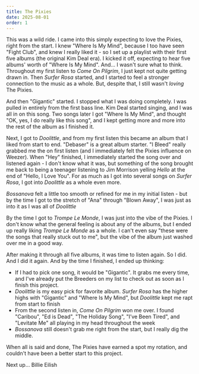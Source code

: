 ```yaml
---
title: The Pixies
date: 2025-08-01
order: 1
---
```


This was a wild ride. I came into this simply expecting to love the Pixies, right from the start. I knew "Where Is My Mind", because I too have seen "Fight Club", and knew I really liked it - so I set up a playlist with their first five albums (the original Kim Deal era). I kicked it off, expecting to hear five albums' worth of "Where Is My Mind". And... I wasn't sure what to think. Throughout my first listen to *Come On Pilgrim*, I just kept not quite getting drawn in. Then *Surfer Rosa* started, and I started to feel a stronger connection to the music as a whole. But, despite that, I still wasn't *loving* The Pixies.

And then "Gigantic" started. I stopped what I was doing completely. I was pulled in entirely from the first bass line. Kim Deal started singing, and I was all in on this song. Two songs later I got "Where Is My Mind", and thought "OK, yes, I do really like this song", and I kept getting more and more into the rest of the album as I finished it.

Next, I got to *Doolittle*, and from my first listen this became an album that I liked from start to end. "Debaser" is a great album starter. "I Bleed" really grabbed me the on first listen (and I immediately felt the Pixies influence on Weezer). When "Hey" finished, I immediately started the song over and listened again - I don't know what it was, but something of the song brought me back to being a teenager listening to Jim Morrison yelling *Hello* at the end of "Hello, I Love You". For as much as I got into several songs on *Surfer Rosa*, I got into *Doolittle* as a whole even more.

*Bossanova* felt a little too smooth or refined for me in my initial listen - but by the time I got to the stretch of "Ana" through "Blown Away", I was just as into it as I was all of *Doolittle*

By the time I got to *Trompe Le Monde*, I was just into the vibe of the Pixies. I don't know what the general feeling is about any of the albums, but I ended up really liking *Trompe Le Monde* as a whole. I can't even say "these were the songs that really stuck out to me", but the vibe of the album just washed over me in a good way.

After making it through all five albums, it was time to listen again. So I did. And I did it again. And by the time I finished, I ended up thinking:

* If I had to pick one song, it would be "Gigantic". It grabs me every time, and I've already put the Breeders on my list to check out as soon as I finish this project.
* *Doolittle* is my easy pick for favorite album. *Surfer Rosa* has the higher highs with "Gigantic" and "Where Is My Mind", but *Doolittle* kept me rapt from start to finish
* From the second listen in, *Come On Pilgrim* won me over. I found "Caribou", "Ed is Dead", "The Holiday Song", "I’ve Been Tired", and "Levitate Me" all playing in my head throughout the week
* *Bossanova* still doesn't grab me right from the start, but I really dig the middle.

When all is said and done, The Pixies have earned a spot my rotation, and couldn't have been a better start to this project.

Next up... Billie Eilish
